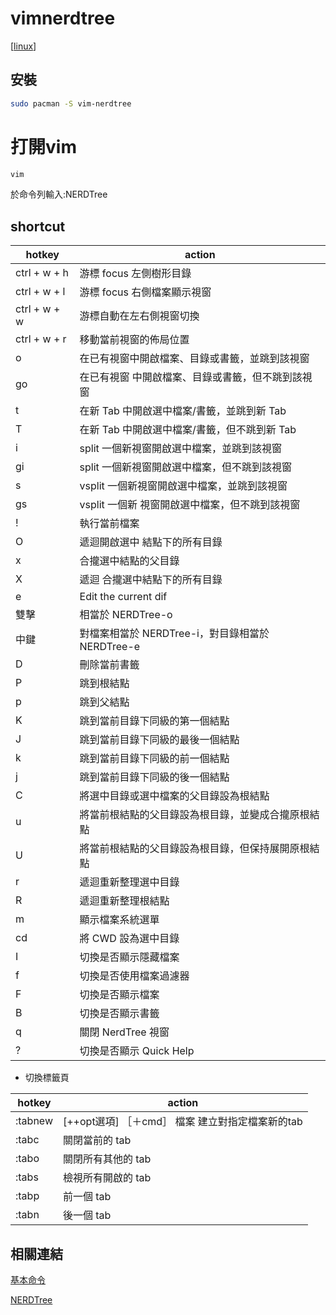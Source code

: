 # vimnerdtree

[[linux]]

## 安裝
```bash
sudo pacman -S vim-nerdtree
```

# 打開vim
```bash
vim
```

於命令列輸入:NERDTree

## shortcut
|hotkey|action|
|--|--|
|ctrl + w + h|    游標 focus 左側樹形目錄|
|ctrl + w + l|    游標 focus 右側檔案顯示視窗|
|ctrl + w + w|    游標自動在左右側視窗切換|
|ctrl + w + r|    移動當前視窗的佈局位置|
|o   |    在已有視窗中開啟檔案、目錄或書籤，並跳到該視窗|
|go  |    在已有視窗 中開啟檔案、目錄或書籤，但不跳到該視窗|
|t   |    在新 Tab 中開啟選中檔案/書籤，並跳到新 Tab|
|T   |    在新 Tab 中開啟選中檔案/書籤，但不跳到新 Tab|
|i   |    split 一個新視窗開啟選中檔案，並跳到該視窗|
|gi  |    split 一個新視窗開啟選中檔案，但不跳到該視窗|
|s   |    vsplit 一個新視窗開啟選中檔案，並跳到該視窗|
|gs  |    vsplit 一個新 視窗開啟選中檔案，但不跳到該視窗|
|!   |    執行當前檔案|
|O   |    遞迴開啟選中 結點下的所有目錄|
|x   |    合攏選中結點的父目錄|
|X   |    遞迴 合攏選中結點下的所有目錄|
|e   |    Edit the current dif|
|雙擊|    相當於 NERDTree-o|
|中鍵|    對檔案相當於 NERDTree-i，對目錄相當於 NERDTree-e|
|D   |    刪除當前書籤|
|P   |    跳到根結點|
|p   |    跳到父結點|
|K   |    跳到當前目錄下同級的第一個結點|
|J   |    跳到當前目錄下同級的最後一個結點|
|k   |    跳到當前目錄下同級的前一個結點|
|j   |    跳到當前目錄下同級的後一個結點|
|C   |    將選中目錄或選中檔案的父目錄設為根結點|
|u   |    將當前根結點的父目錄設為根目錄，並變成合攏原根結點|
|U   |    將當前根結點的父目錄設為根目錄，但保持展開原根結點|
|r   |    遞迴重新整理選中目錄|
|R   |    遞迴重新整理根結點|
|m   |    顯示檔案系統選單|
|cd  |    將 CWD 設為選中目錄|
|I   |    切換是否顯示隱藏檔案|
|f   |    切換是否使用檔案過濾器|
|F   |    切換是否顯示檔案|
|B   |    切換是否顯示書籤|
|q   |    關閉 NerdTree 視窗|
|?   |    切換是否顯示 Quick Help|

- 切換標籤頁

|hotkey|action|
|--|--|
|:tabnew| [++opt選項] ［＋cmd］ 檔案      建立對指定檔案新的tab|
|:tabc  | 關閉當前的 tab|
|:tabo  | 關閉所有其他的 tab|
|:tabs  | 檢視所有開啟的 tab|
|:tabp  | 前一個 tab|
|:tabn  | 後一個 tab|

## 相關連結
[基本命令](https://iter01.com/540154.html)

[NERDTree](https://iter01.com/71444.html)

[//begin]: # "Autogenerated link references for markdown compatibility"
[linux]: ../../../../7-operate/learning/env/linux/linux.md "Linux"
[//end]: # "Autogenerated link references"